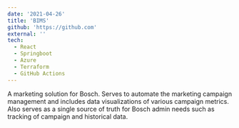 ```yaml
---
date: '2021-04-26'
title: 'BIMS'
github: 'https://github.com'
external: ''
tech:
  - React
  - Springboot
  - Azure
  - Terraform
  - GitHub Actions
---
```


A marketing solution for Bosch. Serves to automate the marketing campaign management and includes data visualizations of various campaign metrics. Also serves as a single source of truth for Bosch admin needs such as tracking of campaign and historical data.